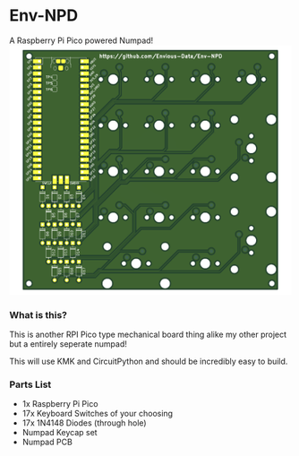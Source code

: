 # Env-NPD
A Raspberry Pi Pico powered Numpad!
![Board Image](env-npd.png)

### What is this?
This is another RPI Pico type mechanical board thing alike my other project but a entirely seperate numpad!

This will use KMK and CircuitPython and should be incredibly easy to build.

### Parts List
* 1x Raspberry Pi Pico
* 17x Keyboard Switches of your choosing
* 17x 1N4148 Diodes (through hole)
* Numpad Keycap set
* Numpad PCB

